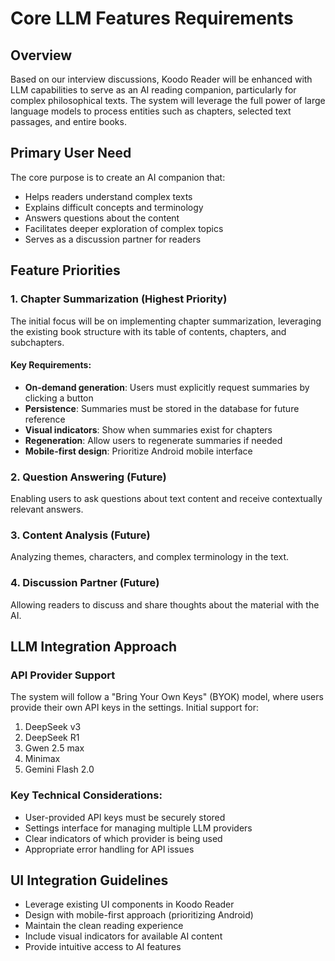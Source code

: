 # Core LLM Features Requirements

## Overview

Based on our interview discussions, Koodo Reader will be enhanced with LLM capabilities to serve as an AI reading companion, particularly for complex philosophical texts. The system will leverage the full power of large language models to process entities such as chapters, selected text passages, and entire books.

## Primary User Need

The core purpose is to create an AI companion that:
- Helps readers understand complex texts
- Explains difficult concepts and terminology
- Answers questions about the content
- Facilitates deeper exploration of complex topics
- Serves as a discussion partner for readers

## Feature Priorities

### 1. Chapter Summarization (Highest Priority)

The initial focus will be on implementing chapter summarization, leveraging the existing book structure with its table of contents, chapters, and subchapters.

#### Key Requirements:
- **On-demand generation**: Users must explicitly request summaries by clicking a button
- **Persistence**: Summaries must be stored in the database for future reference
- **Visual indicators**: Show when summaries exist for chapters
- **Regeneration**: Allow users to regenerate summaries if needed
- **Mobile-first design**: Prioritize Android mobile interface

### 2. Question Answering (Future)

Enabling users to ask questions about text content and receive contextually relevant answers.

### 3. Content Analysis (Future)

Analyzing themes, characters, and complex terminology in the text.

### 4. Discussion Partner (Future)

Allowing readers to discuss and share thoughts about the material with the AI.

## LLM Integration Approach

### API Provider Support

The system will follow a "Bring Your Own Keys" (BYOK) model, where users provide their own API keys in the settings. Initial support for:

1. DeepSeek v3
2. DeepSeek R1
3. Gwen 2.5 max
4. Minimax
5. Gemini Flash 2.0

### Key Technical Considerations:

- User-provided API keys must be securely stored
- Settings interface for managing multiple LLM providers
- Clear indicators of which provider is being used
- Appropriate error handling for API issues

## UI Integration Guidelines

- Leverage existing UI components in Koodo Reader
- Design with mobile-first approach (prioritizing Android)
- Maintain the clean reading experience
- Include visual indicators for available AI content
- Provide intuitive access to AI features 